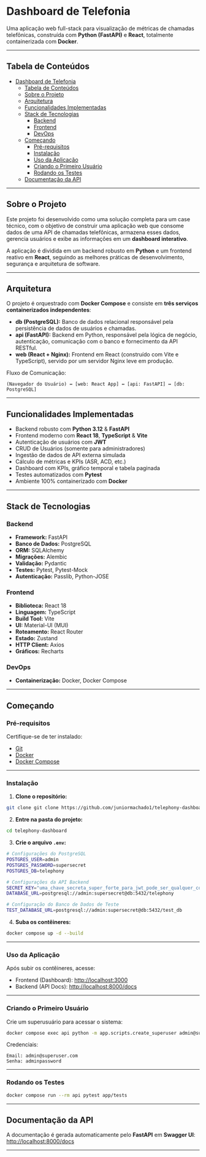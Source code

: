 # Dashboard de Telefonia

Uma aplicação web full-stack para visualização de métricas de chamadas telefônicas, construída com **Python (FastAPI)** e **React**, totalmente containerizada com **Docker**.

---

## Tabela de Conteúdos
- [Dashboard de Telefonia](#dashboard-de-telefonia)
  - [Tabela de Conteúdos](#tabela-de-conteúdos)
  - [Sobre o Projeto](#sobre-o-projeto)
  - [Arquitetura](#arquitetura)
  - [Funcionalidades Implementadas](#funcionalidades-implementadas)
  - [Stack de Tecnologias](#stack-de-tecnologias)
    - [Backend](#backend)
    - [Frontend](#frontend)
    - [DevOps](#devops)
  - [Começando](#começando)
    - [Pré-requisitos](#pré-requisitos)
    - [Instalação](#instalação)
    - [Uso da Aplicação](#-uso-da-aplicação)
    - [Criando o Primeiro Usuário](#criando-o-primeiro-usuário)
    - [Rodando os Testes](#rodando-os-testes)
  - [Documentação da API](#-documentação-da-api)

---

## Sobre o Projeto
Este projeto foi desenvolvido como uma solução completa para um case técnico, com o objetivo de construir uma aplicação web que consome dados de uma API de chamadas telefônicas, armazena esses dados, gerencia usuários e exibe as informações em um **dashboard interativo**.

A aplicação é dividida em um backend robusto em **Python** e um frontend reativo em **React**, seguindo as melhores práticas de desenvolvimento, segurança e arquitetura de software.

---

## Arquitetura
O projeto é orquestrado com **Docker Compose** e consiste em **três serviços containerizados independentes**:

- **db (PostgreSQL):** Banco de dados relacional responsável pela persistência de dados de usuários e chamadas.  
- **api (FastAPI):** Backend em Python, responsável pela lógica de negócio, autenticação, comunicação com o banco e fornecimento da API RESTful.  
- **web (React + Nginx):** Frontend em React (construído com Vite e TypeScript), servido por um servidor Nginx leve em produção.  

Fluxo de Comunicação:
```
(Navegador do Usuário) ↔️ [web: React App] ↔️ [api: FastAPI] ↔️ [db: PostgreSQL]
```

---

## Funcionalidades Implementadas
- Backend robusto com **Python 3.12** & **FastAPI**
- Frontend moderno com **React 18**, **TypeScript** & **Vite**
- Autenticação de usuários com **JWT**
- CRUD de Usuários (somente para administradores)
- Ingestão de dados de API externa simulada
- Cálculo de métricas e KPIs (ASR, ACD, etc.)
- Dashboard com KPIs, gráfico temporal e tabela paginada
- Testes automatizados com **Pytest**
- Ambiente 100% containerizado com **Docker**

---

## Stack de Tecnologias

### Backend
- **Framework:** FastAPI
- **Banco de Dados:** PostgreSQL
- **ORM:** SQLAlchemy
- **Migrações:** Alembic
- **Validação:** Pydantic
- **Testes:** Pytest, Pytest-Mock
- **Autenticação:** Passlib, Python-JOSE

### Frontend
- **Biblioteca:** React 18
- **Linguagem:** TypeScript
- **Build Tool:** Vite
- **UI:** Material-UI (MUI)
- **Roteamento:** React Router
- **Estado:** Zustand
- **HTTP Client:** Axios
- **Gráficos:** Recharts

### DevOps
- **Containerização:** Docker, Docker Compose

---

## Começando

### Pré-requisitos
Certifique-se de ter instalado:
- [Git](https://git-scm.com/)
- [Docker](https://www.docker.com/)
- [Docker Compose](https://docs.docker.com/compose/)

---

### Instalação

1. **Clone o repositório:**
```bash
git clone git clone https://github.com/juniormachado1/telephony-dashboard
```

2. **Entre na pasta do projeto:**
```bash
cd telephony-dashboard
```

3. **Crie o arquivo `.env`:**
```bash
# Configurações do PostgreSQL
POSTGRES_USER=admin
POSTGRES_PASSWORD=supersecret
POSTGRES_DB=telephony

# Configurações da API Backend
SECRET_KEY="uma_chave_secreta_super_forte_para_jwt_pode_ser_qualquer_coisa"
DATABASE_URL=postgresql://admin:supersecret@db:5432/telephony

# Configuração do Banco de Dados de Teste
TEST_DATABASE_URL=postgresql://admin:supersecret@db:5432/test_db
```

4. **Suba os contêineres:**
```bash
docker compose up -d --build
```

---

### Uso da Aplicação

Após subir os contêineres, acesse:  
- Frontend (Dashboard): [http://localhost:3000](http://localhost:3000)  
- Backend (API Docs): [http://localhost:8000/docs](http://localhost:8000/docs)

---

###  Criando o Primeiro Usuário

Crie um superusuário para acessar o sistema:
```bash
docker compose exec api python -m app.scripts.create_superuser admin@superuser.com adminpassword
```

Credenciais:
```
Email: admin@superuser.com
Senha: adminpassword
```

---

###  Rodando os Testes

```bash
docker compose run --rm api pytest app/tests
```

---

## Documentação da API

A documentação é gerada automaticamente pelo **FastAPI** em **Swagger UI**:  
 [http://localhost:8000/docs](http://localhost:8000/docs)

---




